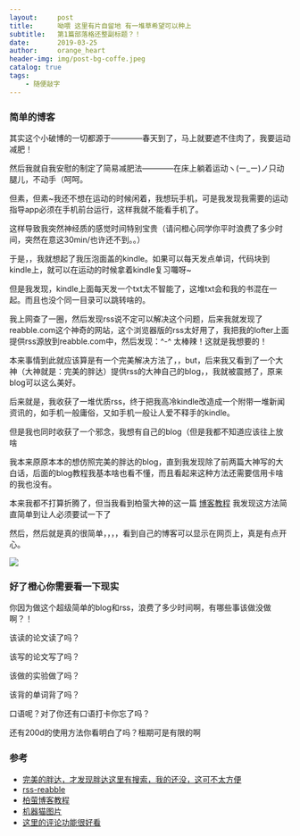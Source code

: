 ```yaml
---
layout:     post
title:      呦喂 这里有片自留地 有一堆草希望可以种上
subtitle:   第1篇部落格还整副标题？！
date:       2019-03-25
author:     orange_heart
header-img: img/post-bg-coffe.jpeg
catalog: true
tags:
    - 随便敲字
---
```


### 简单的博客

其实这个小破博的一切都源于————春天到了，马上就要遮不住肉了，我要运动减肥！

然后我就自我安慰的制定了简易减肥法————在床上躺着运动ヽ(ー_ー)ノ只动腿儿，不动手（呵呵。

但素，但素~我还不想在运动的时候闲着，我想玩手机，可是我发现我需要的运动指导app必须在手机前台运行，这样我就不能看手机了。

这样导致我突然神经质的感觉时间特别宝贵（请问橙心同学你平时浪费了多少时间，突然在意这30min/也许还不到。。）

于是，，我就想起了我压泡面盖的kindle。如果可以每天发点单词，代码块到kindle上，就可以在运动的时候拿着kindle复习囖呀~

但是我发现，kindle上面每天发一个txt太不智能了，这堆txt会和我的书混在一起。而且也没个同一目录可以跳转啥的。

我上网查了一圈，然后发现rss说不定可以解决这个问题，后来我就发现了reabble.com这个神奇的网站，这个浏览器版的rss太好用了，我把我的lofter上面提供rss源放到reabble.com中，然后发现：^-^ 太棒辣！这就是我想要的！

本来事情到此就应该算是有一个完美解决方法了，，but，后来我又看到了一个大神（大神就是：完美的胖达）提供rss的大神自己的blog，，我就被震撼了，原来blog可以这么美好。

后来就是，我收获了一堆优质rss，终于把我高冷kindle改造成一个附带一堆新闻资讯的，如手机一般庸俗，又如手机一般让人爱不释手的kindle。

但是我也同时收获了一个邪念，我想有自己的blog（但是我都不知道应该往上放啥

我本来原原本本的想仿照完美的胖达的blog，直到我发现除了前两篇大神写的大白话，后面的blog教程我基本啥也看不懂，而且看起来这种方法还需要信用卡啥的我也没有。

本来我都不打算折腾了，但当我看到柏萤大神的这一篇
[博客教程](https://www.jianshu.com/p/e68fba58f75c)
我发现这方法简直简单到让人必须要试一下了

然后，然后就是真的很简单，，，，看到自己的博客可以显示在网页上，真是有点开心。

![](https://i.imgur.com/CU1gy1c.jpg)

### 好了橙心你需要看一下现实

你因为做这个超级简单的blog和rss，浪费了多少时间啊，有哪些事该做没做啊？！

该读的论文读了吗？

该写的论文写了吗？

该做的实验做了吗？

该背的单词背了吗？

口语呢？对了你还有口语打卡你忘了吗？

还有200d的使用方法你看明白了吗？租期可是有限的啊


### 参考

- [完美的胖达，才发现胖达这里有搜索，我的还没，这可不太方便](https://wmdpd.com/author/wmdpd/)
- [rss-reabble](http://reabble.com/)
- [柏萤博客教程](https://www.jianshu.com/p/e68fba58f75c)
- [机器猫图片](https://chinesedora.com/character/nobita.htm)
- [这里的评论功能很好看](https://weijunzii.github.io/2018/07/04/Download-Jekyll-And-Use-It.html)
 

